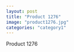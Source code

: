 ```yaml
---
layout: post
title: "Product 1276"
image: "product1276.jpg"
categories: "category1"
---
```

Product 1276
